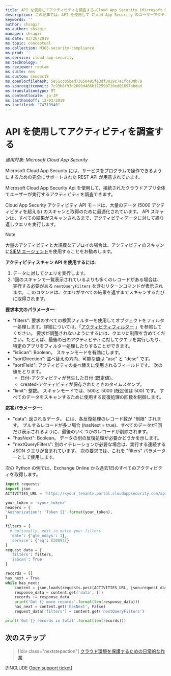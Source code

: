 ```yaml
---
title: API を使用してアクティビティを調査する-Cloud App Security |Microsoft Docs
description: この記事では、API を使用して Cloud App Security のユーザーアクティビティを調査する方法について説明します。
keywords: ''
author: shsagir
ms.author: shsagir
manager: shsagir
ms.date: 03/26/2019
ms.topic: conceptual
ms.collection: M365-security-compliance
ms.prod: ''
ms.service: cloud-app-security
ms.technology: ''
ms.reviewer: reutam
ms.suite: ems
ms.custom: seodec18
ms.openlocfilehash: 5e51cc05bed73650495fe3df3829c7a1fca08b79
ms.sourcegitcommit: 7c93b6f93d2699d466b172590710ed01697bbdad
ms.translationtype: MT
ms.contentlocale: ja-JP
ms.lasthandoff: 12/03/2019
ms.locfileid: "74719940"
---
```

# <a name="investigate-activities-using-the-api"></a>API を使用してアクティビティを調査する

*適用対象: Microsoft Cloud App Security*

Microsoft Cloud App Security には、サービスをプログラムで操作できるようにするための完全にサポートされた REST API が用意されています。

Microsoft Cloud App Security Api を使用して、接続されたクラウドアプリ全体でユーザーが実行するアクティビティを調査できます。

Cloud App Security アクティビティ API モードは、大量のデータ (5000 アクティビティを超える) のスキャンと取得のために最適化されています。 API スキャンは、すべての結果がスキャンされるまで、アクティビティデータに対して繰り返しクエリを実行します。

> [!NOTE]
> 大量のアクティビティと大規模なデプロイの場合は、アクティビティのスキャンに[SIEM エージェント](siem.md)を使用することをお勧めします。

**アクティビティスキャン API を使用するには:**

1. データに対してクエリを実行します。
1. 1回のスキャンで一覧表示されているよりも多くのレコードがある場合は、実行する必要がある `nextQueryFilters` を含むリターンコマンドが表示されます。 このコマンドは、クエリがすべての結果を返すまでスキャンするたびに取得されます。

**要求本文のパラメーター**:

- "filters": 要求のすべての検索フィルターを使用してオブジェクトをフィルター処理します。詳細については、「[アクティビティフィルター](activity-filters.md) 」を参照してください。 要求が調整されないようにするには、クエリに制限を含めてください。たとえば、最後の日のアクティビティに対してクエリを実行したり、特定のアプリをフィルター処理したりすることができます。
- "isScan": Boolean。 スキャンモードを有効にします。
- "sortDirection": 並べ替えの方向、可能な値は "asc" と "desc" です。
- "sortField": アクティビティの並べ替えに使用されるフィールドです。 次の値をとります。
  - 日付-アクティビティが発生した日付 (既定値)。
  - created-アクティビティが保存されたときのタイムスタンプ。
- "limit": 整数。 スキャンモードでは、500と 5000 (既定値は 500) です。 すべてのデータをスキャンするために使用する反復処理の回数を制御します。

**応答パラメーター**:

- "data": 返されるデータ。 には、各反復処理のレコード数が "制限" されます。 プルするレコードが多い場合 (hasNext = true)、すべてのデータが1回だけ表示されるように、最後のいくつかのレコードが削除されます。
- "hasNext": Boolean。 データの別の反復処理が必要かどうかを示します。
- "nextQueryFilters": 別のイテレーションが必要な場合は、実行する連続する JSON クエリが含まれています。 次の要求では、これを "filters" パラメーターとして使用します。

次の Python の例では、Exchange Online から過去1日のすべてのアクティビティを取得します。

``` python
import requests
import json
ACTIVITIES_URL = 'https://<your_tenant>.portal.cloudappsecurity.com/api/v1/activities/'

your_token = '<your_token>'
headers = {
'Authorization': 'Token {}'.format(your_token),
}

filters = {
  # optionally, edit to match your filters
  'date': {'gte_ndays': 1},
  'service': {'eq': [20893]}
}
request_data = {
  'filters': filters,
  'isScan': True
}

records = []
has_next = True
while has_next:
    content = json.loads(requests.post(ACTIVITIES_URL, json=request_data, headers=headers).content)
    response_data = content.get('data', [])
    records += response_data
    print('Got {} more records'.format(len(response_data)))
    has_next = content.get('hasNext', False)
    request_data['filters'] = content.get('nextQueryFilters')

print('Got {} records in total'.format(len(records)))
```

## <a name="next-steps"></a>次のステップ

> [!div class="nextstepaction"]
> [クラウド環境を保護するための日常的な作業](daily-activities-to-protect-your-cloud-environment.md)

[!INCLUDE [Open support ticket](includes/support.md)]
